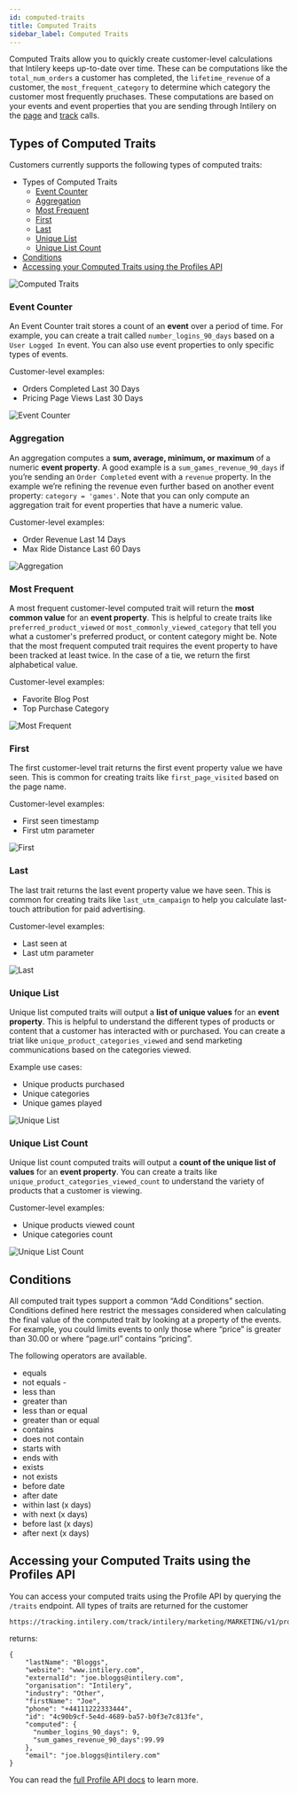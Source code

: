 ```yaml
---
id: computed-traits
title: Computed Traits
sidebar_label: Computed Traits
---
```


Computed Traits allow you to quickly create customer-level calculations that Intilery keeps up-to-date over time. These can be computations like the `total_num_orders` a customer has completed, the `lifetime_revenue` of a customer, the `most_frequent_category` to determine which category the customer most frequently pruchases. These computations are based on your events and event properties that you are sending through Intilery on the [page](../schema/page) and [track](../schema/track) calls.

## Types of Computed Traits

Customers currently supports the following types of computed traits:

- Types of Computed Traits
  - [Event Counter](#event-counter)
  - [Aggregation](#aggregation)
  - [Most Frequent](#most-frequent)
  - [First](#first)
  - [Last](#last)
  - [Unique List](#unique-list)
  - [Unique List Count](#unique-list-count)
- [Conditions](#conditions)
- [Accessing your Computed Traits using the Profiles API](#accessing-your-computed-traits-using-the-profiles-api)

![Computed Traits](/img/computed-traits.png)

### Event Counter

An Event Counter trait stores a count of an **event** over a period of time. For example, you can create a trait called `number_logins_90_days` based on a `User Logged In` event. You can also use event properties to only specific types of events.

Customer-level examples:

- Orders Completed Last 30 Days
- Pricing Page Views Last 30 Days

![Event Counter](/img/event-counter.png)

### Aggregation

An aggregation computes a **sum, average, minimum, or maximum** of a numeric **event property**. A good example is a `sum_games_revenue_90_days` if you’re sending an `Order Completed` event with a `revenue` property. In the example we’re refining the revenue even further based on another event property: `category = 'games'`. Note that you can only compute an aggregation trait for event properties that have a numeric value.

Customer-level examples:

- Order Revenue Last 14 Days
- Max Ride Distance Last 60 Days

![Aggregation](/img/aggregation.png)

### Most Frequent

A most frequent customer-level computed trait will return the **most common value** for an **event property**. This is helpful to create traits like `preferred_product_viewed` or `most_commonly_viewed_category` that tell you what a customer's preferred product, or content category might be. Note that the most frequent computed trait requires the event property to have been tracked at least twice. In the case of a tie, we return the first alphabetical value.

Customer-level examples:

- Favorite Blog Post
- Top Purchase Category

![Most Frequent](/img/most-frequent.png)

### First

The first customer-level trait returns the first event property value we have seen. This is common for creating traits like `first_page_visited` based on the page name.

Customer-level examples:

- First seen timestamp
- First utm parameter

![First](/img/first.png)

### Last

The last trait returns the last event property value we have seen. This is common for creating traits like `last_utm_campaign` to help you calculate last-touch attribution for paid advertising.

Customer-level examples:

- Last seen at
- Last utm parameter

![Last](/img/last.png)

### Unique List

Unique list computed traits will output a **list of unique values** for an **event property**. This is helpful to understand the different types of products or content that a customer has interacted with or purchased. You can create a triat like `unique_product_categories_viewed` and send marketing communications based on the categories viewed.

Example use cases:

- Unique products purchased
- Unique categories
- Unique games played

![Unique List](/img/unique-list.png)

### Unique List Count

Unique list count computed traits will output a **count of the unique list of values** for an **event property**. You can create a traits like `unique_product_categories_viewed_count` to understand the variety of products that a customer is viewing.

Customer-level examples:

- Unique products viewed count
- Unique categories count

![Unique List Count](/img/unique-list-count.png)

## Conditions

All computed trait types support a common “Add Conditions” section. Conditions defined here restrict the messages considered when calculating the final value of the computed trait by looking at a property of the events. For example, you could limits events to only those where “price” is greater than 30.00 or where “page.url” contains “pricing”.

The following operators are available.

- equals
- not equals -
- less than
- greater than
- less than or equal
- greater than or equal
- contains
- does not contain
- starts with
- ends with
- exists
- not exists
- before date
- after date
- within last (x days)
- with next (x days)
- before last (x days)
- after next (x days)

## Accessing your Computed Traits using the Profiles API

You can access your computed traits using the Profile API by querying the `/traits` endpoint. All types of traits are returned for the customer

```
https://tracking.intilery.com/track/intilery/marketing/MARKETING/v1/profiles/email:xxx.xxx@intilery.com/traits
```

returns:

```
{
    "lastName": "Bloggs",
    "website": "www.intilery.com",
    "externalId": "joe.bloggs@intilery.com",
    "organisation": "Intilery",
    "industry": "Other",
    "firstName": "Joe",
    "phone": "+44111222333444",
    "id": "4c90b9cf-5e4d-4689-ba57-b0f3e7c813fe",
    "computed": {
      "number_logins_90_days": 9,
      "sum_games_revenue_90_days":99.99
    },
    "email": "joe.bloggs@intilery.com"
}
```

You can read the [full Profile API docs](../apis/profile) to learn more.